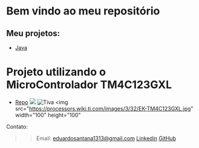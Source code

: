 # Bem vindo ao meu repositório



## Meu projetos:
* [Java](https://github.com/EduardoSantAna1313/Projetos-Java)

# Projeto utilizando o MicroControlador TM4C123GXL
* [Repo](https://github.com/EduardoSantAna1313/Tiva)
![](https://processors.wiki.ti.com/images/3/32/EK-TM4C123GXL.jpg=100x100)
![Tiva](tiva.jpg|width=100)
<img src="https://processors.wiki.ti.com/images/3/32/EK-TM4C123GXL.jpg" width="100" height="100"

Contato:
>> Email: eduardosantana1313@gmail.com
>> [Linkedin](https://www.linkedin.com/in/eduardo-sant-ana/)
>> [GitHub](https://github.com/EduardoSantAna1313)
